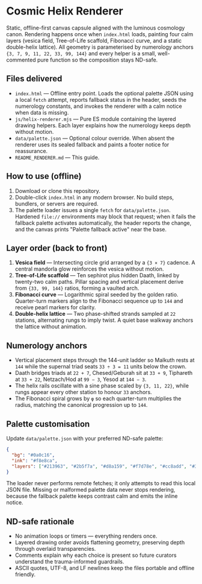 # Cosmic Helix Renderer

Static, offline-first canvas capsule aligned with the luminous cosmology canon. Rendering happens once when `index.html` loads,
painting four calm layers (vesica field, Tree-of-Life scaffold, Fibonacci curve, and a static double-helix lattice). All geometry
is parameterised by numerology anchors `{3, 7, 9, 11, 22, 33, 99, 144}` and every helper is a small, well-commented pure function
so the composition stays ND-safe.

## Files delivered
- `index.html` — Offline entry point. Loads the optional palette JSON using a local `fetch` attempt, reports fallback status in
  the header, seeds the numerology constants, and invokes the renderer with a calm notice when data is missing.
- `js/helix-renderer.mjs` — Pure ES module containing the layered drawing helpers. Each layer explains how the numerology keeps
depth without motion.
- `data/palette.json` — Optional colour override. When absent the renderer uses its sealed fallback and paints a footer notice
for reassurance.
- `README_RENDERER.md` — This guide.

## How to use (offline)
1. Download or clone this repository.
2. Double-click `index.html` in any modern browser. No build steps, bundlers, or servers are required.
3. The palette loader issues a single `fetch` for `data/palette.json`. Hardened `file://` environments may block that request; when
   it fails the fallback palette activates automatically, the header reports the change, and the canvas prints "Palette fallback
   active" near the base.

## Layer order (back to front)
1. **Vesica field** — Intersecting circle grid arranged by a `{3 × 7}` cadence. A central mandorla glow reinforces the vesica without
   motion.
2. **Tree-of-Life scaffold** — Ten sephirot plus hidden Daath, linked by twenty-two calm paths. Pillar spacing and vertical placement
   derive from `{33, 99, 144}` ratios, forming a vaulted arch.
3. **Fibonacci curve** — Logarithmic spiral seeded by the golden ratio. Quarter-turn markers align to the Fibonacci sequence up to `144`
   and receive pearl markers for clarity.
4. **Double-helix lattice** — Two phase-shifted strands sampled at `22` stations, alternating rungs to imply twist. A quiet base walkway
   anchors the lattice without animation.

## Numerology anchors
- Vertical placement steps through the 144-unit ladder so Malkuth rests at `144` while the supernal triad seats `33 ÷ 3 = 11` units below
  the crown.
- Daath bridges triads at `22 + 7`, Chesed/Geburah sit at `33 + 9`, Tiphareth at `33 + 22`, Netzach/Hod at `99 − 3`, Yesod at `144 − 3`.
- The helix rails oscillate with a sine phase scaled by `{3, 11, 22}`, while rungs appear every other station to honour `33` anchors.
- The Fibonacci spiral grows by `φ` so each quarter-turn multiplies the radius, matching the canonical progression up to `144`.

## Palette customisation
Update `data/palette.json` with your preferred ND-safe palette:

```json
{
  "bg": "#0a0c16",
  "ink": "#f8e8ca",
  "layers": ["#213963", "#2b5f7a", "#d8a159", "#f7d78e", "#cc8add", "#324766"]
}
```

The loader never performs remote fetches; it only attempts to read this local JSON file. Missing or malformed palette data never stops
rendering, because the fallback palette keeps contrast calm and emits the inline notice.

## ND-safe rationale
- No animation loops or timers — everything renders once.
- Layered drawing order avoids flattening geometry, preserving depth through overlaid transparencies.
- Comments explain why each choice is present so future curators understand the trauma-informed guardrails.
- ASCII quotes, UTF-8, and LF newlines keep the files portable and offline friendly.
